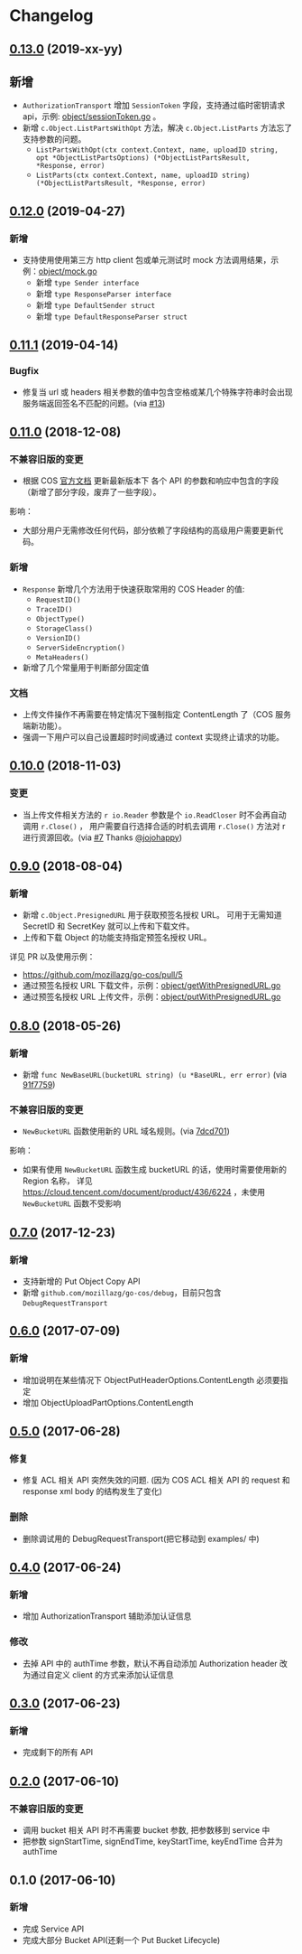 # Changelog

## [0.13.0] (2019-xx-yy)

## 新增

* `AuthorizationTransport` 增加 `SessionToken` 字段，支持通过临时密钥请求 api，示例: [object/sessionToken.go](./_example/object/sessionToken.go) 。
* 新增 `c.Object.ListPartsWithOpt` 方法，解决 `c.Object.ListParts` 方法忘了支持参数的问题。
  * `ListPartsWithOpt(ctx context.Context, name, uploadID string, opt *ObjectListPartsOptions) (*ObjectListPartsResult, *Response, error)`
  * `ListParts(ctx context.Context, name, uploadID string) (*ObjectListPartsResult, *Response, error)`


## [0.12.0] (2019-04-27)

### 新增

* 支持使用使用第三方 http client 包或单元测试时 mock 方法调用结果，示例：[object/mock.go](./_example/object/mock.go)
  * 新增 `type Sender interface`
  * 新增 `type ResponseParser interface`
  * 新增 `type DefaultSender struct`
  * 新增 `type DefaultResponseParser struct`


## [0.11.1] (2019-04-14)

### Bugfix

* 修复当 url 或 headers 相关参数的值中包含空格或某几个特殊字符串时会出现服务端返回签名不匹配的问题。(via [#13])


## [0.11.0] (2018-12-08)

### 不兼容旧版的变更

* 根据 COS [官方文档](https://cloud.tencent.com/document/product/436/7751) 更新最新版本下
  各个 API 的参数和响应中包含的字段（新增了部分字段，废弃了一些字段）。

影响：

* 大部分用户无需修改任何代码，部分依赖了字段结构的高级用户需要更新代码。

### 新增

* `Response` 新增几个方法用于快速获取常用的 COS Header 的值:
  * `RequestID()`
  * `TraceID()`
  * `ObjectType()`
  * `StorageClass()`
  * `VersionID()`
  * `ServerSideEncryption()`
  * `MetaHeaders()`
* 新增了几个常量用于判断部分固定值

### 文档

* 上传文件操作不再需要在特定情况下强制指定 ContentLength 了（COS 服务端新功能）。
* 强调一下用户可以自己设置超时时间或通过 context 实现终止请求的功能。


## [0.10.0] (2018-11-03)

### 变更

* 当上传文件相关方法的 `r io.Reader` 参数是个 `io.ReadCloser` 时不会再自动调用 `r.Close()` ，
  用户需要自行选择合适的时机去调用 `r.Close()` 方法对 r 进行资源回收。(via [#7] Thanks [@jojohappy])


## [0.9.0] (2018-08-04)

### 新增

* 新增 `c.Object.PresignedURL` 用于获取预签名授权 URL。
  可用于无需知道 SecretID 和 SecretKey 就可以上传和下载文件。
* 上传和下载 Object 的功能支持指定预签名授权 URL。

详见 PR 以及使用示例：

* https://github.com/mozillazg/go-cos/pull/5
* 通过预签名授权 URL 下载文件，示例：[object/getWithPresignedURL.go](./_example/object/getWithPresignedURL.go)
* 通过预签名授权 URL 上传文件，示例：[object/putWithPresignedURL.go](./_example/object/putWithPresignedURL.go)


## [0.8.0] (2018-05-26)

### 新增

* 新增 `func NewBaseURL(bucketURL string) (u *BaseURL, err error)` (via [91f7759])

### 不兼容旧版的变更

* `NewBucketURL` 函数使用新的 URL 域名规则。(via [7dcd701])

影响：

* 如果有使用 `NewBucketURL` 函数生成 bucketURL 的话，使用时需要使用新的 Region 名称，
详见 https://cloud.tencent.com/document/product/436/6224 ，未使用 `NewBucketURL` 函数不受影响


## [0.7.0] (2017-12-23)

### 新增

* 支持新增的 Put Object Copy API
* 新增 `github.com/mozillazg/go-cos/debug`，目前只包含 `DebugRequestTransport`


## [0.6.0] (2017-07-09)

### 新增

* 增加说明在某些情况下 ObjectPutHeaderOptions.ContentLength 必须要指定
* 增加 ObjectUploadPartOptions.ContentLength


## [0.5.0] (2017-06-28)

### 修复

* 修复 ACL 相关 API 突然失效的问题.
  (因为 COS ACL 相关 API 的 request 和 response xml body 的结构发生了变化)

### 删除

* 删除调试用的 DebugRequestTransport(把它移动到 examples/ 中)


## [0.4.0] (2017-06-24)

### 新增

* 增加 AuthorizationTransport 辅助添加认证信息

### 修改

* 去掉 API 中的 authTime 参数，默认不再自动添加 Authorization header
  改为通过自定义 client 的方式来添加认证信息


## [0.3.0] (2017-06-23)

### 新增

* 完成剩下的所有 API


## [0.2.0] (2017-06-10)

### 不兼容旧版的变更

* 调用 bucket 相关 API 时不再需要 bucket 参数, 把参数移到 service 中
* 把参数 signStartTime, signEndTime, keyStartTime, keyEndTime 合并为 authTime


## 0.1.0 (2017-06-10)

### 新增

* 完成 Service API
* 完成大部分 Bucket API(还剩一个 Put Bucket Lifecycle)


[0.13.0]: https://github.com/mozillazg/go-cos/compare/v0.12.0...v0.13.0
[0.12.0]: https://github.com/mozillazg/go-cos/compare/v0.11.1...v0.12.0
[0.11.1]: https://github.com/mozillazg/go-cos/compare/v0.11.0...v0.11.1
[0.11.0]: https://github.com/mozillazg/go-cos/compare/v0.10.0...v0.11.0
[0.10.0]: https://github.com/mozillazg/go-cos/compare/v0.9.0...v0.10.0
[0.9.0]: https://github.com/mozillazg/go-cos/compare/v0.8.0...v0.9.0
[0.8.0]: https://github.com/mozillazg/go-cos/compare/v0.7.0...v0.8.0
[0.7.0]: https://github.com/mozillazg/go-cos/compare/v0.6.0...v0.7.0
[0.6.0]: https://github.com/mozillazg/go-cos/compare/v0.5.0...v0.6.0
[0.5.0]: https://github.com/mozillazg/go-cos/compare/v0.4.0...v0.5.0
[0.4.0]: https://github.com/mozillazg/go-cos/compare/v0.3.0...v0.4.0
[0.3.0]: https://github.com/mozillazg/go-cos/compare/v0.2.0...v0.3.0
[0.2.0]: https://github.com/mozillazg/go-cos/compare/v0.1.0...v0.2.0

[91f7759]: https://github.com/mozillazg/go-cos/commit/91f7759958f9631e8997f47d30ae4044455fc971
[7dcd701]: https://github.com/mozillazg/go-cos/commit/7dcd701975f483d57525b292ab31d0f9a6c8866c
[#7]: https://github.com/mozillazg/go-cos/pull/7
[@jojohappy]: https://github.com/jojohappy
[#13]: https://github.com/mozillazg/go-cos/pull/13
